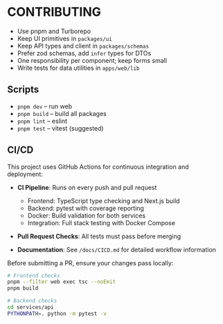 # CONTRIBUTING

- Use pnpm and Turborepo
- Keep UI primitives in `packages/ui`
- Keep API types and client in `packages/schemas`
- Prefer zod schemas, add `infer` types for DTOs
- One responsibility per component; keep forms small
- Write tests for data utilities in `apps/web/lib`

## Scripts

- `pnpm dev` – run web
- `pnpm build` – build all packages
- `pnpm lint` – eslint
- `pnpm test` – vitest (suggested)

## CI/CD

This project uses GitHub Actions for continuous integration and deployment:

- **CI Pipeline**: Runs on every push and pull request
  - Frontend: TypeScript type checking and Next.js build
  - Backend: pytest with coverage reporting
  - Docker: Build validation for both services
  - Integration: Full stack testing with Docker Compose

- **Pull Request Checks**: All tests must pass before merging
- **Documentation**: See `/docs/CICD.md` for detailed workflow information

Before submitting a PR, ensure your changes pass locally:

```bash
# Frontend checks
pnpm --filter web exec tsc --noEmit
pnpm build

# Backend checks
cd services/api
PYTHONPATH=. python -m pytest -v
```
